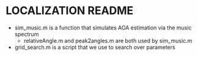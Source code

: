 # LOCALIZATION README

- sim_music.m is a function that simulates AOA estimation via the music spectrum
	- relativeAngle.m and peak2angles.m are both used by sim_music.m
- grid_search.m is a script that we use to search over parameters

